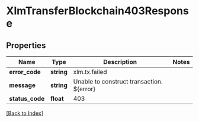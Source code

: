 # XlmTransferBlockchain403Response

## Properties

Name | Type | Description | Notes
------------ | ------------- | ------------- | -------------
**error_code** | **string** | xlm.tx.failed |
**message** | **string** | Unable to construct transaction. ${error} |
**status_code** | **float** | 403 |

[[Back to Index]](../index.md)
